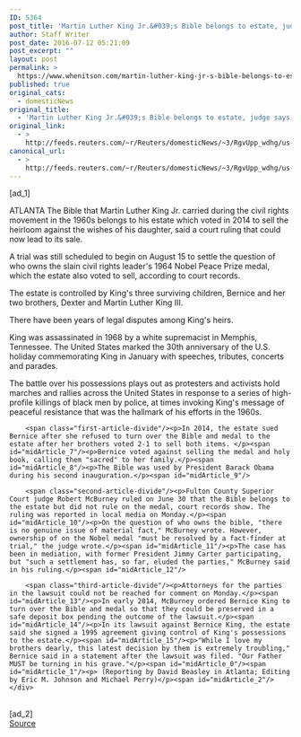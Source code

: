 ```yaml
---
ID: 5364
post_title: 'Martin Luther King Jr.&#039;s Bible belongs to estate, judge says'
author: Staff Writer
post_date: 2016-07-12 05:21:09
post_excerpt: ""
layout: post
permalink: >
  https://www.whenitson.com/martin-luther-king-jr-s-bible-belongs-to-estate-judge-says/
published: true
original_cats:
  - domesticNews
original_title:
  - 'Martin Luther King Jr.&#039;s Bible belongs to estate, judge says'
original_link:
  - >
    http://feeds.reuters.com/~r/Reuters/domesticNews/~3/RgvUpp_wdhg/us-usa-court-mlk-idUSKCN0ZS07Z
canonical_url:
  - >
    http://feeds.reuters.com/~r/Reuters/domesticNews/~3/RgvUpp_wdhg/us-usa-court-mlk-idUSKCN0ZS07Z
---
```

 [ad_1]
<br><div id="articleText">
<span id="midArticle_start"/>

<span id="midArticle_0"/><span class="focusParagraph" readability="5"><p><span class="articleLocation">ATLANTA</span> The Bible that Martin Luther King Jr. carried during the civil rights movement in the 1960s belongs to his estate which voted in 2014 to sell the heirloom against the wishes of his daughter, said a court ruling that could now lead to its sale.</p></span><span id="midArticle_1"/><p>A trial was still scheduled to begin on August 15 to settle the question of who owns the slain civil rights leader's 1964 Nobel Peace Prize medal, which the estate also voted to sell, according to court records.</p><span id="midArticle_2"/><p>The estate is controlled by King's three surviving children, Bernice and her two brothers, Dexter and Martin Luther King III.</p><span id="midArticle_3"/><p>There have been years of legal disputes among King's heirs.    </p><span id="midArticle_4"/><p>King was assassinated in 1968 by a white supremacist in Memphis, Tennessee. The United States marked the 30th anniversary of the U.S. holiday commemorating King in January with speeches, tributes, concerts and parades.</p><span id="midArticle_5"/><p>The battle over his possessions plays out as protesters and activists hold marches and rallies across the United States in response to a series of high-profile killings of black men by police, at times invoking King's message of peaceful resistance that was the hallmark of his efforts in the 1960s.</p><span id="midArticle_6"/>
        
        <span class="first-article-divide"/><p>In 2014, the estate sued Bernice after she refused to turn over the Bible and medal to the estate after her brothers voted 2-1 to sell both items. </p><span id="midArticle_7"/><p>Bernice voted against selling the medal and holy book, calling them "sacred" to her family.</p><span id="midArticle_8"/><p>The Bible was used by President Barack Obama during his second inauguration.</p><span id="midArticle_9"/>
        
        <span class="second-article-divide"/><p>Fulton County Superior Court judge Robert McBurney ruled on June 30 that the Bible belongs to the estate but did not rule on the medal, court records show. The ruling was reported in local media on Monday.</p><span id="midArticle_10"/><p>On the question of who owns the bible, "there is no genuine issue of material fact," McBurney wrote. However, ownership of on the Nobel medal "must be resolved by a fact-finder at trial," the judge wrote.</p><span id="midArticle_11"/><p>The case has been in mediation, with former President Jimmy Carter participating, but "such a settlement has, so far, eluded the parties," McBurney said in his ruling.</p><span id="midArticle_12"/>
        
        <span class="third-article-divide"/><p>Attorneys for the parties in the lawsuit could not be reached for comment on Monday.</p><span id="midArticle_13"/><p>In early 2014, McBurney ordered Bernice King to turn over the Bible and medal so that they could be preserved in a safe deposit box pending the outcome of the lawsuit.</p><span id="midArticle_14"/><p>In its lawsuit against Bernice King, the estate said she signed a 1995 agreement giving control of King's possessions to the estate.</p><span id="midArticle_15"/><p>"While I love my brothers dearly, this latest decision by them is extremely troubling," Bernice said in a statement after the lawsuit was filed. "Our Father MUST be turning in his grave."</p><span id="midArticle_0"/><span id="midArticle_1"/><p> (Reporting by David Beasley in Atlanta; Editing by Eric M. Johnson and Michael Perry)</p><span id="midArticle_2"/></div>
<br>[ad_2]
<br><a href="http://feeds.reuters.com/~r/Reuters/domesticNews/~3/RgvUpp_wdhg/us-usa-court-mlk-idUSKCN0ZS07Z">Source </a>